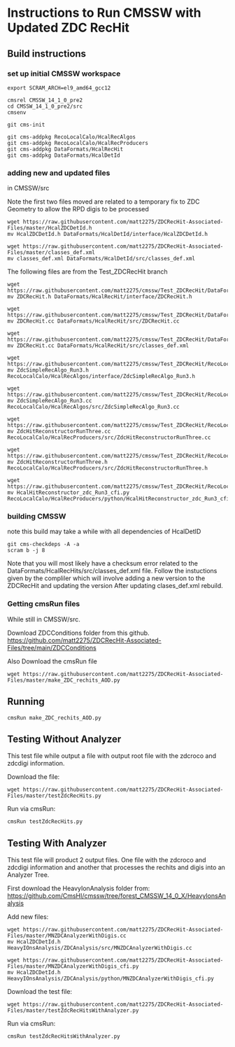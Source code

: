 # Instructions to Run CMSSW with Updated ZDC RecHit 



## Build instructions

### set up initial CMSSW workspace

```
export SCRAM_ARCH=el9_amd64_gcc12

cmsrel CMSSW_14_1_0_pre2
cd CMSSW_14_1_0_pre2/src
cmsenv

git cms-init

git cms-addpkg RecoLocalCalo/HcalRecAlgos
git cms-addpkg RecoLocalCalo/HcalRecProducers
git cms-addpkg DataFormats/HcalRecHit
git cms-addpkg DataFormats/HcalDetId
```
### adding new and updated files
in CMSSW/src

Note the first two files moved are related to a temporary fix to ZDC Geometry to allow the RPD digis to be processed

```
wget https://raw.githubusercontent.com/matt2275/ZDCRecHit-Associated-Files/master/HcalZDCDetId.h
mv HcalZDCDetId.h DataFormats/HcalDetId/interface/HcalZDCDetId.h

wget https://raw.githubusercontent.com/matt2275/ZDCRecHit-Associated-Files/master/classes_def.xml
mv classes_def.xml DataFormats/HcalDetId/src/classes_def.xml
```

The following files are from the Test_ZDCRecHit branch
```
wget https://raw.githubusercontent.com/matt2275/cmssw/Test_ZDCRecHit/DataFormats/HcalRecHit/interface/ZDCRecHit.h
mv ZDCRecHit.h DataFormats/HcalRecHit/interface/ZDCRecHit.h

wget https://raw.githubusercontent.com/matt2275/cmssw/Test_ZDCRecHit/DataFormats/HcalRecHit/src/ZDCRecHit.cc
mv ZDCRecHit.cc DataFormats/HcalRecHit/src/ZDCRecHit.cc

wget https://raw.githubusercontent.com/matt2275/cmssw/Test_ZDCRecHit/DataFormats/HcalRecHit/src/classes_def.xml
mv ZDCRecHit.cc DataFormats/HcalRecHit/src/classes_def.xml

wget https://raw.githubusercontent.com/matt2275/cmssw/Test_ZDCRecHit/RecoLocalCalo/HcalRecAlgos/interface/ZdcSimpleRecAlgo_Run3.h
mv ZdcSimpleRecAlgo_Run3.h RecoLocalCalo/HcalRecAlgos/interface/ZdcSimpleRecAlgo_Run3.h

wget https://raw.githubusercontent.com/matt2275/cmssw/Test_ZDCRecHit/RecoLocalCalo/HcalRecAlgos/src/ZdcSimpleRecAlgo_Run3.cc
mv ZdcSimpleRecAlgo_Run3.cc RecoLocalCalo/HcalRecAlgos/src/ZdcSimpleRecAlgo_Run3.cc

wget https://raw.githubusercontent.com/matt2275/cmssw/Test_ZDCRecHit/RecoLocalCalo/HcalRecProducers/src/ZdcHitReconstructorRunThree.cc
mv ZdcHitReconstructorRunThree.cc RecoLocalCalo/HcalRecProducers/src/ZdcHitReconstructorRunThree.cc

wget https://raw.githubusercontent.com/matt2275/cmssw/Test_ZDCRecHit/RecoLocalCalo/HcalRecProducers/src/ZdcHitReconstructorRunThree.h
mv ZdcHitReconstructorRunThree.h RecoLocalCalo/HcalRecProducers/src/ZdcHitReconstructorRunThree.h

wget https://raw.githubusercontent.com/matt2275/cmssw/Test_ZDCRecHit/RecoLocalCalo/HcalRecProducers/python/HcalHitReconstructor_zdc_Run3_cfi.py
mv HcalHitReconstructor_zdc_Run3_cfi.py RecoLocalCalo/HcalRecProducers/python/HcalHitReconstructor_zdc_Run3_cfi.py

```
### building CMSSW
 note this build may take a while with all dependencies of HcalDetID
```
git cms-checkdeps -A -a
scram b -j 8

```

Note that you will most likely have a checksum error related to  the DataFormats/HcalRecHits/src/classes_def.xml file. 
Follow the instuctions given by the compliler which will involve adding a new version to the ZDCRecHit and updating the version
After updating clases_def.xml rebuild. 


### Getting cmsRun files
While still in CMSSW/src.

Download ZDCConditions folder from this github. 
https://github.com/matt2275/ZDCRecHit-Associated-Files/tree/main/ZDCConditions

Also Download the cmsRun file
```
wget https://raw.githubusercontent.com/matt2275/ZDCRecHit-Associated-Files/master/make_ZDC_rechits_AOD.py
```
## Running 

```
cmsRun make_ZDC_rechits_AOD.py
```


## Testing Without Analyzer

This test file while output a file with output root file with the zdcroco and zdcdigi information.

Download the file: 

```
wget https://raw.githubusercontent.com/matt2275/ZDCRecHit-Associated-Files/master/testZdcRecHits.py
```
Run via cmsRun:

```
cmsRun testZdcRecHits.py
```

## Testing With Analyzer

This test file will product 2 output files. One file with the zdcroco and zdcdigi information and another that processes the rechits and digis into an Analyzer Tree. 

First download the HeavyIonAnalysis folder from: https://github.com/CmsHI/cmssw/tree/forest_CMSSW_14_0_X/HeavyIonsAnalysis

Add new files:

```
wget https://raw.githubusercontent.com/matt2275/ZDCRecHit-Associated-Files/master/MNZDCAnalyzerWithDigis.cc
mv HcalZDCDetId.h HeavyIOnsAnalysis/ZDCAnalysis/src/MNZDCAnalyzerWithDigis.cc

wget https://raw.githubusercontent.com/matt2275/ZDCRecHit-Associated-Files/master/MNZDCAnalyzerWithDigis_cfi.py
mv HcalZDCDetId.h HeavyIOnsAnalysis/ZDCAnalysis/python/MNZDCAnalyzerWithDigis_cfi.py
```

Download the test file: 

```
wget https://raw.githubusercontent.com/matt2275/ZDCRecHit-Associated-Files/master/testZdcRecHitsWithAnalyzer.py
```
Run via cmsRun:

```
cmsRun testZdcRecHitsWithAnalyzer.py
```



